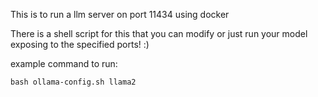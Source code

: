 This is to run a llm server on port 11434 using docker

There is a shell script for this that you can modify or just run your model exposing to the specified ports! :)

example command to run: 

    bash ollama-config.sh llama2

